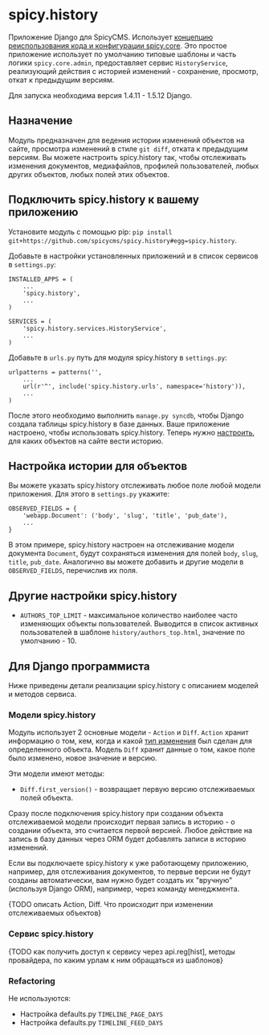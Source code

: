 spicy.history
=============

Приложение Django для SpicyCMS. Использует [концепцию реиспользования кода и конфигурации spicy.core](https://github.com/spicycms/spicy.core). Это простое приложение использует по умолчанию типовые шаблоны и часть логики ``spicy.core.admin``, предоставляет сервис ``HistoryService``, реализующий действия с историей изменений - сохранение, просмотр, откат к предыдущим версиям.

Для запуска необходима версия 1.4.11 - 1.5.12 Django.

Назначение
----------
Модуль предназначен для ведения истории изменений объектов на сайте, просмотра изменений в стиле ``git diff``, отката к предыдущим версиям. Вы можете настроить spicy.history так, чтобы отслеживать изменения документов, медиафайлов, профилей пользователей, любых других объектов, любых полей этих объектов. 

Подключить spicy.history к вашему приложению
--------------------------------------------
Установите модуль с помощью pip: ``pip install git+https://github.com/spicycms/spicy.history#egg=spicy.history``.

Добавьте в настройки установленных приложений и в список сервисов в ``settings.py``:
```
INSTALLED_APPS = (
    ...
    'spicy.history',
    ...
)

SERVICES = (
    'spicy.history.services.HistoryService',
    ...
)
```

Добавьте в ``urls.py`` путь для модуля spicy.history в ``settings.py``:
```
urlpatterns = patterns('',
    ...
    url(r'^', include('spicy.history.urls', namespace='history')),
    ...
)
```

После этого необходимо выполнить ``manage.py syncdb``, чтобы Django создала таблицы spicy.history в базе данных. Ваше приложение настроено, чтобы использовать spicy.history. Теперь нужно [настроить](./README.md#Настройка-истории-для-объектов), для каких объектов на сайте вести историю.

Настройка истории для объектов
------------------------------
Вы можете указать spicy.history отслеживать любое поле любой модели приложения. Для этого в ``settings.py`` укажите:
```
OBSERVED_FIELDS = {
    'webapp.Document': ('body', 'slug', 'title', 'pub_date'),
    ...
}
```
В этом примере, spicy.history настроен на отслеживание модели документа ``Document``, будут сохраняться изменения для полей ``body``, ``slug``, ``title``, ``pub_date``. Аналогично вы можете добавить и другие модели в ``OBSERVED_FIELDS``, перечислив их поля.

Другие настройки spicy.history
------------------------------
* ``AUTHORS_TOP_LIMIT`` - максимальное количество наиболее часто изменяющих объекты пользователей. Выводится в список активных пользователей в шаблоне ``history/authors_top.html``, значение по умолчанию - 10.

Для Django программиста
-----------------------
Ниже приведены детали реализации spicy.history с описанием моделей и методов сервиса.

### Модели spicy.history
Модуль использует 2 основные модели - ``Action`` и ``Diff``. ``Action`` хранит информацию о том, кем, когда и какой [тип изменения](https://github.com/spicycms/spicy.history/blob/develop/src/spicy/history/defaults.py#L22) был сделан для определенного объекта. Модель ``Diff`` хранит данные о том, какое поле было изменено, новое значение и версию.

Эти модели имеют методы:

* ``Diff.first_version()`` - возвращает первую версию отслеживаемых полей объекта.

Сразу после подключения spicy.history при создании объекта отслеживаемой модели происходит первая запись в историю - о создании объекта, это считается первой версией. Любое действие на запись в базу данных через ORM будет добавлять записи в историю изменений.

Если вы подключаете spicy.history к уже работающему приложению, например, для отслеживания документов, то первые версии не будут созданы автоматически, вам нужно будет создать их "вручную" (используя Django ORM), например, через команду менеджмента.

{TODO описать Action, Diff. Что происходит при изменении отслеживаемых объектов}


### Сервис spicy.history
{TODO как получить доступ к сервису через api.reg[hist], методы провайдера, по каким урлам к ним обращаться из шаблонов}


### Refactoring
Не используются:

* Настройка defaults.py ``TIMELINE_PAGE_DAYS``
* Настройка defaults.py ``TIMELINE_FEED_DAYS``




